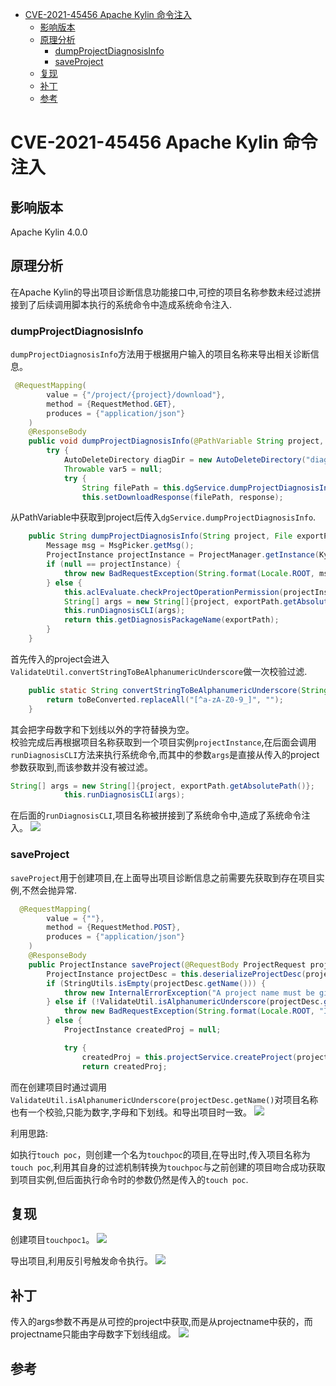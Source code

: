- [CVE-2021-45456 Apache Kylin 命令注入](#cve-2021-45456-apache-kylin-命令注入)
  - [影响版本](#影响版本)
  - [原理分析](#原理分析)
    - [dumpProjectDiagnosisInfo](#dumpprojectdiagnosisinfo)
    - [saveProject](#saveproject)
  - [复现](#复现)
  - [补丁](#补丁)
  - [参考](#参考)
# CVE-2021-45456 Apache Kylin 命令注入
## 影响版本
Apache Kylin 4.0.0
## 原理分析
在Apache Kylin的导出项目诊断信息功能接口中,可控的项目名称参数未经过滤拼接到了后续调用脚本执行的系统命令中造成系统命令注入.
### dumpProjectDiagnosisInfo
`dumpProjectDiagnosisInfo`方法用于根据用户输入的项目名称来导出相关诊断信息。
```java
 @RequestMapping(
        value = {"/project/{project}/download"},
        method = {RequestMethod.GET},
        produces = {"application/json"}
    )
    @ResponseBody
    public void dumpProjectDiagnosisInfo(@PathVariable String project, HttpServletRequest request, HttpServletResponse response) {
        try {
            AutoDeleteDirectory diagDir = new AutoDeleteDirectory("diag_project", "");
            Throwable var5 = null;
            try {
                String filePath = this.dgService.dumpProjectDiagnosisInfo(project, diagDir.getFile());
                this.setDownloadResponse(filePath, response);
```
从PathVariable中获取到project后传入`dgService.dumpProjectDiagnosisInfo`.
```java
    public String dumpProjectDiagnosisInfo(String project, File exportPath) throws IOException {
        Message msg = MsgPicker.getMsg();
        ProjectInstance projectInstance = ProjectManager.getInstance(KylinConfig.getInstanceFromEnv()).getProject(ValidateUtil.convertStringToBeAlphanumericUnderscore(project));
        if (null == projectInstance) {
            throw new BadRequestException(String.format(Locale.ROOT, msg.getDIAG_PROJECT_NOT_FOUND(), project));
        } else {
            this.aclEvaluate.checkProjectOperationPermission(projectInstance);
            String[] args = new String[]{project, exportPath.getAbsolutePath()};
            this.runDiagnosisCLI(args);
            return this.getDiagnosisPackageName(exportPath);
        }
    }
```
首先传入的project会进入`ValidateUtil.convertStringToBeAlphanumericUnderscore`做一次校验过滤.
```java
    public static String convertStringToBeAlphanumericUnderscore(String toBeConverted) {
        return toBeConverted.replaceAll("[^a-zA-Z0-9_]", "");
    }
```
其会把字母数字和下划线以外的字符替换为空。  
校验完成后再根据项目名称获取到一个项目实例`projectInstance`,在后面会调用`runDiagnosisCLI`方法来执行系统命令,而其中的参数`args`是直接从传入的project参数获取到,而该参数并没有被过滤。
```java
String[] args = new String[]{project, exportPath.getAbsolutePath()};
            this.runDiagnosisCLI(args);
```
在后面的`runDiagnosisCLI`,项目名称被拼接到了系统命令中,造成了系统命令注入。
![](1.png)
### saveProject
`saveProject`用于创建项目,在上面导出项目诊断信息之前需要先获取到存在项目实例,不然会抛异常.
```java
  @RequestMapping(
        value = {""},
        method = {RequestMethod.POST},
        produces = {"application/json"}
    )
    @ResponseBody
    public ProjectInstance saveProject(@RequestBody ProjectRequest projectRequest) {
        ProjectInstance projectDesc = this.deserializeProjectDesc(projectRequest);
        if (StringUtils.isEmpty(projectDesc.getName())) {
            throw new InternalErrorException("A project name must be given to create a project");
        } else if (!ValidateUtil.isAlphanumericUnderscore(projectDesc.getName())) {
            throw new BadRequestException(String.format(Locale.ROOT, "Invalid Project name %s, only letters, numbers and underscore supported.", projectDesc.getName()));
        } else {
            ProjectInstance createdProj = null;

            try {
                createdProj = this.projectService.createProject(projectDesc);
                return createdProj;
```
而在创建项目时通过调用`ValidateUtil.isAlphanumericUnderscore(projectDesc.getName()`对项目名称也有一个校验,只能为数字,字母和下划线。和导出项目时一致。
![](2.png)

利用思路:  

如执行`touch poc`，则创建一个名为`touchpoc`的项目,在导出时,传入项目名称为`touch poc`,利用其自身的过滤机制转换为`touchpoc`与之前创建的项目吻合成功获取到项目实例,但后面执行命令时的参数仍然是传入的`touch poc`.
## 复现
创建项目`touchpoc1`。
![](3.png)

导出项目,利用反引号触发命令执行。
![](4.png)

## 补丁
传入的args参数不再是从可控的project中获取,而是从projectname中获的，而projectname只能由字母数字下划线组成。
![](5.png)
## 参考
